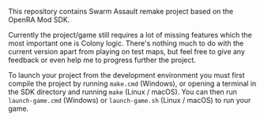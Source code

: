 This repository contains Swarm Assault remake project based on the OpenRA Mod SDK.

Currently the project/game still requires a lot of missing features which the most important one is Colony logic. There's nothing much to do with the current version apart from playing on test maps, but feel free to give any feedback or even help me to progress further the project.

To launch your project from the development environment you must first compile the project by running `make.cmd` (Windows), or opening a terminal in the SDK directory and running `make` (Linux / macOS).  You can then run `launch-game.cmd` (Windows) or `launch-game.sh` (Linux / macOS) to run your game.
